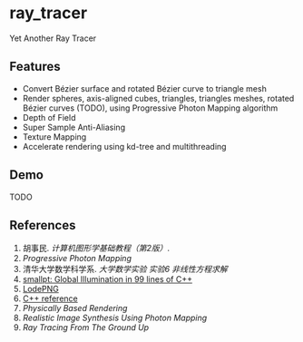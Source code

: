 # ray_tracer
Yet Another Ray Tracer

## Features

* Convert Bézier surface and rotated Bézier curve to triangle mesh
* Render spheres, axis-aligned cubes, triangles, triangles meshes, rotated Bézier curves (TODO), using Progressive Photon Mapping algorithm
* Depth of Field
* Super Sample Anti-Aliasing
* Texture Mapping
* Accelerate rendering using kd-tree and multithreading

## Demo

TODO

## References

1. 胡事民. *计算机图形学基础教程（第2版）*.
2. *Progressive Photon Mapping*
3. 清华大学数学科学系. *大学数学实验 实验6 非线性方程求解*
4. [smallpt: Global Illumination in 99 lines of C++](http://www.kevinbeason.com/smallpt/)
5. [LodePNG](http://lodev.org/lodepng/)
6. [C++ reference](http://en.cppreference.com/w/)
7. *Physically Based Rendering*
8. *Realistic Image Synthesis Using Photon Mapping*
9. *Ray Tracing From The Ground Up*
